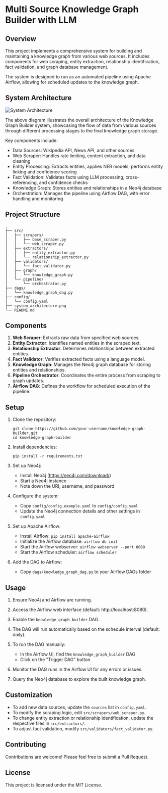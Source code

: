 # Multi Source Knowledge Graph Builder with LLM

## Overview

This project implements a comprehensive system for building and maintaining a knowledge graph from various web sources. It includes components for web scraping, entity extraction, relationship identification, fact validation, and graph database management.

The system is designed to run as an automated pipeline using Apache Airflow, allowing for scheduled updates to the knowledge graph.

## System Architecture

![System Architecture](system_architecture)

The above diagram illustrates the overall architecture of the Knowledge Graph Builder system, showcasing the flow of data from various sources through different processing stages to the final knowledge graph storage.

Key components include:
- Data Sources: Wikipedia API, News API, and other sources
- Web Scraper: Handles rate limiting, content extraction, and data cleaning
- Entity Processing: Extracts entities, applies NER models, performs entity linking and confidence scoring
- Fact Validation: Validates facts using LLM processing, cross-referencing, and confidence checks
- Knowledge Graph: Stores entities and relationships in a Neo4j database
- Orchestration: Manages the pipeline using Airflow DAG, with error handling and monitoring

## Project Structure

```
.
├── src/
│   ├── scrapers/
│   │   ├── base_scraper.py
│   │   └── web_scraper.py
│   ├── extractors/
│   │   ├── entity_extractor.py
│   │   └── relationship_extractor.py
│   ├── validators/
│   │   └── fact_validator.py
│   ├── graph/
│   │   └── knowledge_graph.py
│   └── pipeline/
│       └── orchestrator.py
├── dags/
│   └── knowledge_graph_dag.py
├── config/
│   └── config.yaml
├── system_architecture.png
└── README.md
```

## Components

1. **Web Scraper**: Extracts raw data from specified web sources.
2. **Entity Extractor**: Identifies named entities in the scraped text.
3. **Relationship Extractor**: Determines relationships between extracted entities.
4. **Fact Validator**: Verifies extracted facts using a language model.
5. **Knowledge Graph**: Manages the Neo4j graph database for storing entities and relationships.
6. **Pipeline Orchestrator**: Coordinates the entire process from scraping to graph updates.
7. **Airflow DAG**: Defines the workflow for scheduled execution of the pipeline.

## Setup

1. Clone the repository:
   ```
   git clone https://github.com/your-username/knowledge-graph-builder.git
   cd knowledge-graph-builder
   ```

2. Install dependencies:
   ```
   pip install -r requirements.txt
   ```

3. Set up Neo4j:
   - Install Neo4j (https://neo4j.com/download/)
   - Start a Neo4j instance
   - Note down the URI, username, and password

4. Configure the system:
   - Copy `config/config.example.yaml` to `config/config.yaml`
   - Update the Neo4j connection details and other settings in `config.yaml`

5. Set up Apache Airflow:
   - Install Airflow: `pip install apache-airflow`
   - Initialize the Airflow database: `airflow db init`
   - Start the Airflow webserver: `airflow webserver --port 8080`
   - Start the Airflow scheduler: `airflow scheduler`

6. Add the DAG to Airflow:
   - Copy `dags/knowledge_graph_dag.py` to your Airflow DAGs folder

## Usage

1. Ensure Neo4j and Airflow are running.

2. Access the Airflow web interface (default: http://localhost:8080).

3. Enable the `knowledge_graph_builder` DAG.

4. The DAG will run automatically based on the schedule interval (default: daily).

5. To run the DAG manually:
   - In the Airflow UI, find the `knowledge_graph_builder` DAG
   - Click on the "Trigger DAG" button

6. Monitor the DAG runs in the Airflow UI for any errors or issues.

7. Query the Neo4j database to explore the built knowledge graph.

## Customization

- To add new data sources, update the `sources` list in `config.yaml`.
- To modify the scraping logic, edit `src/scrapers/web_scraper.py`.
- To change entity extraction or relationship identification, update the respective files in `src/extractors/`.
- To adjust fact validation, modify `src/validators/fact_validator.py`.

## Contributing

Contributions are welcome! Please feel free to submit a Pull Request.

## License

This project is licensed under the MIT License.

